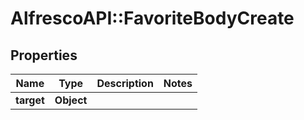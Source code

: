 # AlfrescoAPI::FavoriteBodyCreate

## Properties
Name | Type | Description | Notes
------------ | ------------- | ------------- | -------------
**target** | **Object** |  | 


